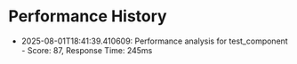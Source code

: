 # Performance History

- 2025-08-01T18:41:39.410609: Performance analysis for test_component - Score: 87, Response Time: 245ms
